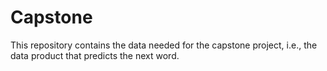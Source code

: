 # Capstone
This repository contains the data needed for the capstone project, i.e., the data product that predicts the next word.
